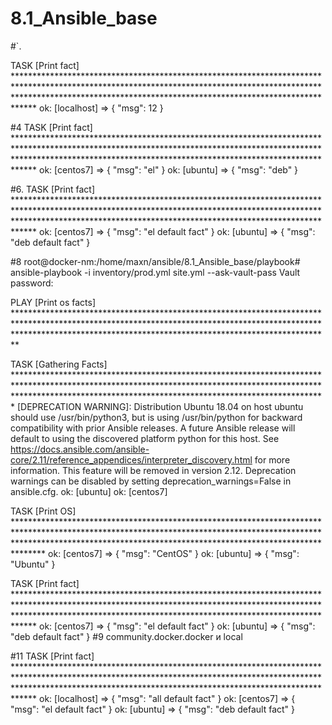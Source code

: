 # 8.1_Ansible_base

#`.

TASK [Print fact] ***************************************************************************************************************************************************************************************************************************
ok: [localhost] => {
    "msg": 12
}

#4
TASK [Print fact] ***************************************************************************************************************************************************************************************************************************
ok: [centos7] => {
    "msg": "el"
}
ok: [ubuntu] => {
    "msg": "deb"
}

#6.
TASK [Print fact] ***************************************************************************************************************************************************************************************************************************
ok: [centos7] => {
    "msg": "el default fact"
}
ok: [ubuntu] => {
    "msg": "deb default fact"
}

#8
root@docker-nm:/home/maxn/ansible/8.1_Ansible_base/playbook# ansible-playbook -i inventory/prod.yml site.yml --ask-vault-pass
Vault password:

PLAY [Print os facts] ***********************************************************************************************************************************************************************************************************************

TASK [Gathering Facts] **********************************************************************************************************************************************************************************************************************
[DEPRECATION WARNING]: Distribution Ubuntu 18.04 on host ubuntu should use /usr/bin/python3, but is using /usr/bin/python for backward compatibility with prior Ansible releases. A future Ansible release will default to using the
discovered platform python for this host. See https://docs.ansible.com/ansible-core/2.11/reference_appendices/interpreter_discovery.html for more information. This feature will be removed in version 2.12. Deprecation warnings can be
disabled by setting deprecation_warnings=False in ansible.cfg.
ok: [ubuntu]
ok: [centos7]

TASK [Print OS] *****************************************************************************************************************************************************************************************************************************
ok: [centos7] => {
    "msg": "CentOS"
}
ok: [ubuntu] => {
    "msg": "Ubuntu"
}

TASK [Print fact] ***************************************************************************************************************************************************************************************************************************
ok: [centos7] => {
    "msg": "el default fact"
}
ok: [ubuntu] => {
    "msg": "deb default fact"
}
#9 
community.docker.docker и local

#11
TASK [Print fact] ***************************************************************************************************************************************************************************************************************************
ok: [localhost] => {
    "msg": "all default fact"
}
ok: [centos7] => {
    "msg": "el default fact"
}
ok: [ubuntu] => {
    "msg": "deb default fact"
}

